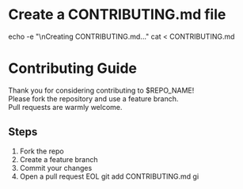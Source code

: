 # Create a CONTRIBUTING.md file
echo -e "\nCreating CONTRIBUTING.md..."
cat <<EOL > CONTRIBUTING.md
# Contributing Guide

Thank you for considering contributing to $REPO_NAME!  
Please fork the repository and use a feature branch.  
Pull requests are warmly welcome.

## Steps
1. Fork the repo
2. Create a feature branch
3. Commit your changes
4. Open a pull request
EOL
git add CONTRIBUTING.md
gi
